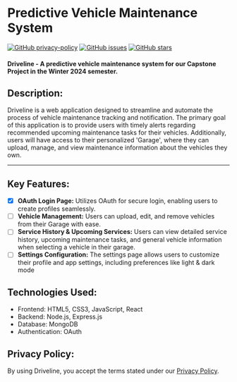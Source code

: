 # **Predictive Vehicle Maintenance System**
[![GitHub privacy-policy](https://img.shields.io/badge/privacy-policy-blue.svg)](https://github.com/dheffer/PredictiveVehicleMaintenanceSystem/privacy-policy.md)
[![GitHub issues](https://img.shields.io/github/issues/dheffer/PredictiveVehicleMaintenanceSystem.svg)](https://github.com/dheffer/PredictiveVehicleMaintenanceSystem/issues)
[![GitHub stars](https://img.shields.io/github/stars/dheffer/PredictiveVehicleMaintenanceSystem.svg)](https://github.com/dheffer/PredictiveVehicleMaintenanceSystem/stargazers)

#### Driveline - A predictive vehicle maintenance system for our Capstone Project in the Winter 2024 semester.

## Description:
Driveline is a web application designed to streamline and automate the process of vehicle maintenance tracking and notification. The primary goal of this application is to provide users with timely alerts regarding recommended upcoming maintenance tasks for their vehicles. Additionally, users will have access to their personalized 'Garage', where they can upload, manage, and view maintenance information about the vehicles they own.

---

## Key Features:
- [x] **OAuth Login Page:** Utilizes OAuth for secure login, enabling users to create profiles seamlessly.
- [ ] **Vehicle Management:** Users can upload, edit, and remove vehicles from their Garage with ease.
- [ ] **Service History & Upcoming Services:** Users can view detailed service history, upcoming maintenance tasks, and general vehicle information when selecting a vehicle in their garage.
- [ ] **Settings Configuration:** The settings page allows users to customize their profile and app settings, including preferences like light & dark mode

## Technologies Used:
- Frontend: HTML5, CSS3, JavaScript, React
- Backend: Node.js, Express.js
- Database: MongoDB
- Authentication: OAuth

## Privacy Policy:
By using Driveline, you accept the terms stated under our [Privacy Policy](privacy-policy.md).
